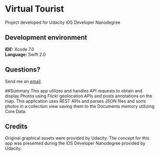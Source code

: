 # Virtual Tourist

Project developed for Udacity iOS Developer Nanodegree
## Development environment
<b>IDE:</b> Xcode 7.0
<br><b>Language:</b> Swift 2.0

## Questions?
Send me an [email](mailto:macs4enthusiasts@gmail.com?subject=VirtualTourist).

##Summary
This app utilizes and handles API requests to obtain and display Photos using Flickr geolocation APIs and posts annotations on the map. This application uses REST APIs and parses JSON files and sorts photos in a collection view saving them to the Documents memory utilizing Core Data.

## Credits
Original graphical assets were provided by Udacity.
The concept for this app was presented during the iOS Developer Nanodegree provided by Udacity.


